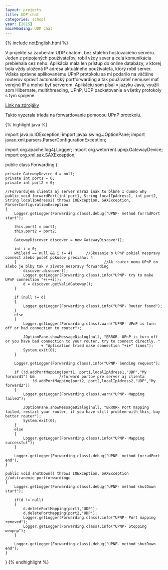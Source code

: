 ```yaml
---
layout: projects
title: UDP chat
categories: school
year: [2015]
mainHeading: UDP chat
---
```


{% include notEnglish.html %}

V projekte sa zaoberám UDP chatom, bez stáleho hostovacieho serveru. Jeden z pripojených používateľov, robil vždy sever a celá komunikácia prebiehala cez neho. Aplikácia mala len prístup do online databázy, v ktorej bola vždy uložená IP adresa aktuálneho používateľa, ktorý robil server. Vďaka správne aplikovanému UPnP protokolu sa mi podarilo na väčšine routerov spraviť automatický portforwarding a tak používateľ nemusel mať verejnú IP a mohol byť serverom. Aplikáciu som písal v jazyku Java, využil som Hibernate, multithreading, UPnP, UDP packetovanie a všetky protokoly s tým spojené.

<a href="/">Link na zdrojáky</a>

Takto vyzerala trieda na forwardovanie pomocou UPnP protokolu. 


{% highlight java %}

import java.io.IOException;
import javax.swing.JOptionPane;
import javax.xml.parsers.ParserConfigurationException;

import org.apache.log4j.Logger;
import org.wetorrent.upnp.GatewayDevice;
import org.xml.sax.SAXException;


public class Forwarding {
	
	private GatewayDevice d = null;
	private int port1 = 0;
	private int port2 = 0;
	
	//Forvardujem clienta aj server naraz inak to blbne I dunno why
	public void forwardPort(int port1, String localIpAdress1, int port2, String localIpAdress2) throws IOException, SAXException, ParserConfigurationException
	{
		Logger.getLogger(Forwarding.class).debug("UPNP- method forradPort start");		
		
		this.port1 = port1;
		this.port2 = port2;
		
		GatewayDiscover discover = new GatewayDiscover();
				
		int i = 0;
		while(d == null && i != 4)		//Skusanie o UPnP pokial nespravy connect alebo pocet pokusov presiahol 4
		{										//Ak router nema UPnP on alebo je blby tak v zivote nespravy forwarding
			discover.discover();
			Logger.getLogger(Forwarding.class).info("UPNP- try to make UPnP connection "+(++i));
			d = discover.getValidGateway();
		}
		
		if (null != d) 
		{		   
			Logger.getLogger(Forwarding.class).info("UPNP- Router found");
		} 
		else 
		{			
			Logger.getLogger(Forwarding.class).warn("UPNP- UPnP is turn off or bad connection to router");
			
			JOptionPane.showMessageDialog(null, "ERROR- UPnP is turn off or you have bad connection to your router, try to connect directly. "
					+ "Aplication tried make connection "+i+" times");
			System.exit(0);		    
		}				 
					
		Logger.getLogger(Forwarding.class).info("UPNP- Sending request");
		
		if (!d.addPortMapping(port1, port1,localIpAdress1,"UDP","My forward1") && 			//forward portov pre server aj clienta
				!d.addPortMapping(port2, port2,localIpAdress2,"UDP","My forward2")) 
		{
			Logger.getLogger(Forwarding.class).warn("UPNP- Mapping failed");
			
			JOptionPane.showMessageDialog(null, "ERROR- Port mapping failed, restart your router, if you have still problem with this, buy better router");
			System.exit(0);
		} 
		else
		{	
			Logger.getLogger(Forwarding.class).info("UPNP- Mapping successful");			       
		}
		
		Logger.getLogger(Forwarding.class).debug("UPNP- method forradPort end");
	}
	
	public void shutDown() throws IOException, SAXException		//odstranenie portforwardingu
	{
		Logger.getLogger(Forwarding.class).debug("UPNP- method shutDown start");
		
		if(d != null)
		{
			d.deletePortMapping(port1,"UDP");
			d.deletePortMapping(port2,"UDP");
			Logger.getLogger(Forwarding.class).info("UPNP- Port mapping removed");
			Logger.getLogger(Forwarding.class).info("UPNP- Stopping weupnp");
		}				
		
		Logger.getLogger(Forwarding.class).debug("UPNP- method shutDown end");
	}	
}
{% endhighlight %}
